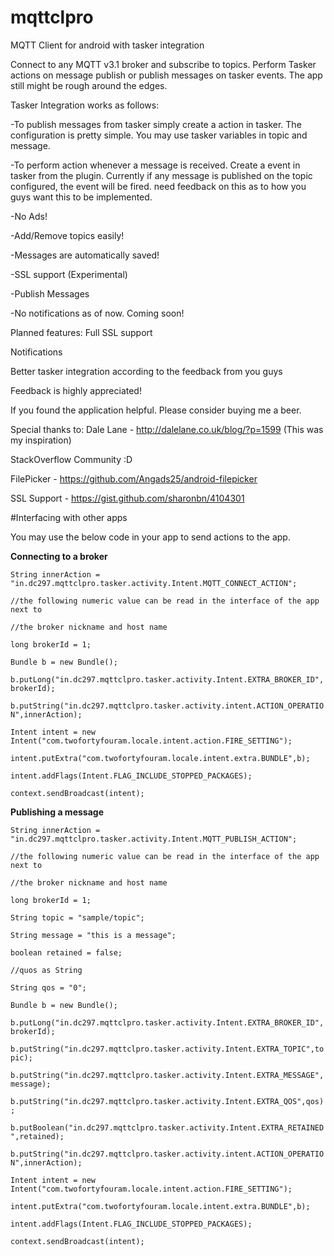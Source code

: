 # mqttclpro
MQTT Client for android with tasker integration

Connect to any MQTT v3.1 broker and subscribe to topics. Perform Tasker actions on message publish or publish messages on tasker events. The app still might be rough around the edges.

Tasker Integration works as follows:

-To publish messages from tasker simply create a action in tasker. The configuration is pretty simple. You may use tasker variables in topic and message.

-To perform action whenever a message is received. Create a event in tasker from the plugin. Currently if any message is published on the topic configured, the event will be fired. need feedback on this as to how you guys want this to be implemented.

-No Ads!

-Add/Remove topics easily!

-Messages are automatically saved!

-SSL support (Experimental)

-Publish Messages

-No notifications as of now. Coming soon!

Planned features: Full SSL support

Notifications

Better tasker integration according to the feedback from you guys

Feedback is highly appreciated!

If you found the application helpful. Please consider buying me a beer.

Special thanks to: Dale Lane - http://dalelane.co.uk/blog/?p=1599 (This was my inspiration)

StackOverflow Community :D

FilePicker - https://github.com/Angads25/android-filepicker

SSL Support - https://gist.github.com/sharonbn/4104301

#Interfacing with other apps

You may use the below code in your app to send actions to the app.

**Connecting to a broker**

`String innerAction = "in.dc297.mqttclpro.tasker.activity.Intent.MQTT_CONNECT_ACTION";`

`//the following numeric value can be read in the interface of the app next to`

`//the broker nickname and host name`

`long brokerId = 1;`

`Bundle b = new Bundle();`

`b.putLong("in.dc297.mqttclpro.tasker.activity.Intent.EXTRA_BROKER_ID",brokerId);`

`b.putString("in.dc297.mqttclpro.tasker.activity.intent.ACTION_OPERATION",innerAction);`

`Intent intent = new Intent("com.twofortyfouram.locale.intent.action.FIRE_SETTING");`

`intent.putExtra("com.twofortyfouram.locale.intent.extra.BUNDLE",b);`

`intent.addFlags(Intent.FLAG_INCLUDE_STOPPED_PACKAGES);`

`context.sendBroadcast(intent);`

**Publishing a message**

`String innerAction = "in.dc297.mqttclpro.tasker.activity.Intent.MQTT_PUBLISH_ACTION";`

`//the following numeric value can be read in the interface of the app next to`

`//the broker nickname and host name`

`long brokerId = 1;`

`String topic = "sample/topic";`

`String message = "this is a message";`

`boolean retained = false;`

`//quos as String`

`String qos = "0";`

`Bundle b = new Bundle();`

`b.putLong("in.dc297.mqttclpro.tasker.activity.Intent.EXTRA_BROKER_ID",brokerId);`

`b.putString("in.dc297.mqttclpro.tasker.activity.Intent.EXTRA_TOPIC",topic);`

`b.putString("in.dc297.mqttclpro.tasker.activity.Intent.EXTRA_MESSAGE",message);`

`b.putString("in.dc297.mqttclpro.tasker.activity.Intent.EXTRA_QOS",qos);`

`b.putBoolean("in.dc297.mqttclpro.tasker.activity.Intent.EXTRA_RETAINED",retained);`

`b.putString("in.dc297.mqttclpro.tasker.activity.intent.ACTION_OPERATION",innerAction);`

`Intent intent = new Intent("com.twofortyfouram.locale.intent.action.FIRE_SETTING");`

`intent.putExtra("com.twofortyfouram.locale.intent.extra.BUNDLE",b);`

`intent.addFlags(Intent.FLAG_INCLUDE_STOPPED_PACKAGES);`

`context.sendBroadcast(intent);`
